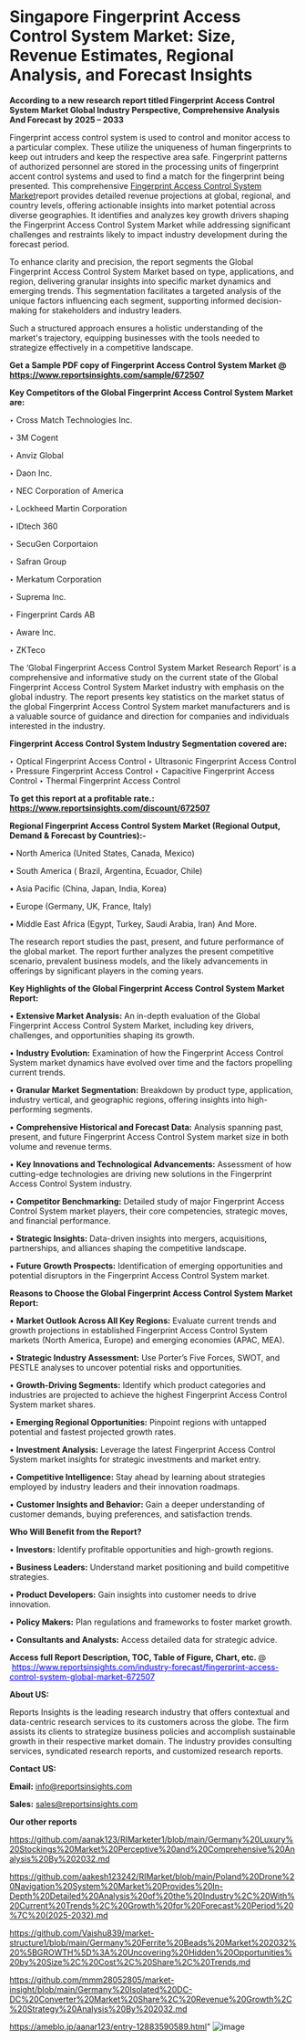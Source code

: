 # Singapore Fingerprint Access Control System Market: Size, Revenue Estimates, Regional Analysis, and Forecast Insights

<strong>According to a new research report titled Fingerprint Access Control System Market Global Industry Perspective, Comprehensive Analysis And Forecast by 2025 – 2033</strong>

Fingerprint access control system is used to control and monitor access to a particular complex. These utilize the uniqueness of human fingerprints to keep out intruders and keep the respective area safe. Fingerprint patterns of authorized personnel are stored in the processing units of fingerprint accent control systems and used to find a match for the fingerprint being presented. This comprehensive <a href=https://www.reportsinsights.com/sample/672507>Fingerprint Access Control System Market</a>report provides detailed revenue projections at global, regional, and country levels, offering actionable insights into market potential across diverse geographies. It identifies and analyzes key growth drivers shaping the Fingerprint Access Control System Market while addressing significant challenges and restraints likely to impact industry development during the forecast period.

To enhance clarity and precision, the report segments the Global Fingerprint Access Control System Market based on type, applications, and region, delivering granular insights into specific market dynamics and emerging trends. This segmentation facilitates a targeted analysis of the unique factors influencing each segment, supporting informed decision-making for stakeholders and industry leaders.

Such a structured approach ensures a holistic understanding of the market's trajectory, equipping businesses with the tools needed to strategize effectively in a competitive landscape.

<strong>Get a Sample PDF copy of Fingerprint Access Control System Market </strong><strong>@<a href=https://www.reportsinsights.com/sample/672507 style=color:#0000ff;> https://www.reportsinsights.com/sample/672507</a></strong></font>

<strong>Key Competitors of the Global Fingerprint Access Control System Market are:</strong>

‣ Cross Match Technologies Inc.

‣ 3M Cogent

‣ Anviz Global

‣ Daon Inc.

‣ NEC Corporation of America

‣ Lockheed Martin Corporation

‣ IDtech 360

‣ SecuGen Corportaion

‣ Safran Group

‣ Merkatum Corporation

‣ Suprema Inc.

‣ Fingerprint Cards AB

‣ Aware Inc.

‣ ZKTeco

The ‘Global Fingerprint Access Control System Market Research Report’ is a comprehensive and informative study on the current state of the Global Fingerprint Access Control System Market industry with emphasis on the global industry. The report presents key statistics on the market status of the global Fingerprint Access Control System market manufacturers and is a valuable source of guidance and direction for companies and individuals interested in the industry.

<strong>Fingerprint Access Control System Industry Segmentation covered are:</strong>

‣ Optical Fingerprint Access Control
‣ Ultrasonic Fingerprint Access Control
‣ Pressure Fingerprint Access Control
‣ Capacitive Fingerprint Access Control
‣ Thermal Fingerprint Access Control

<strong>To get this report at a profitable rate.: <a href=https://www.reportsinsights.com/discount/672507 style=color:#0000ff;>https://www.reportsinsights.com/discount/672507</a></strong></font>

<strong>Regional Fingerprint Access Control System Market (Regional Output, Demand &amp; Forecast by Countries):-</strong>

• North America (United States, Canada, Mexico)

• South America ( Brazil, Argentina, Ecuador, Chile)

• Asia Pacific (China, Japan, India, Korea)

• Europe (Germany, UK, France, Italy)

• Middle East Africa (Egypt, Turkey, Saudi Arabia, Iran) And More.

The research report studies the past, present, and future performance of the global market. The report further analyzes the present competitive scenario, prevalent business models, and the likely advancements in offerings by significant players in the coming years.

<strong>Key Highlights of the Global Fingerprint Access Control System Market Report:</strong>

• <strong>Extensive Market Analysis:</strong> An in-depth evaluation of the Global Fingerprint Access Control System Market, including key drivers, challenges, and opportunities shaping its growth.

• <strong>Industry Evolution:</strong> Examination of how the Fingerprint Access Control System market dynamics have evolved over time and the factors propelling current trends.

• <strong>Granular Market Segmentation:</strong> Breakdown by product type, application, industry vertical, and geographic regions, offering insights into high-performing segments.

• <strong>Comprehensive Historical and Forecast Data:</strong> Analysis spanning past, present, and future Fingerprint Access Control System market size in both volume and revenue terms.

• <strong>Key Innovations and Technological Advancements:</strong> Assessment of how cutting-edge technologies are driving new solutions in the Fingerprint Access Control System industry.

• <strong>Competitor Benchmarking:</strong> Detailed study of major Fingerprint Access Control System market players, their core competencies, strategic moves, and financial performance.

• <strong>Strategic Insights:</strong> Data-driven insights into mergers, acquisitions, partnerships, and alliances shaping the competitive landscape.

• <strong>Future Growth Prospects:</strong> Identification of emerging opportunities and potential disruptors in the Fingerprint Access Control System market.

<strong>Reasons to Choose the Global Fingerprint Access Control System Market Report:</strong>

• <strong>Market Outlook Across All Key Regions:</strong> Evaluate current trends and growth projections in established Fingerprint Access Control System markets (North America, Europe) and emerging economies (APAC, MEA).

• <strong>Strategic Industry Assessment:</strong> Use Porter’s Five Forces, SWOT, and PESTLE analyses to uncover potential risks and opportunities.

• <strong>Growth-Driving Segments:</strong> Identify which product categories and industries are projected to achieve the highest Fingerprint Access Control System market shares.

• <strong>Emerging Regional Opportunities:</strong> Pinpoint regions with untapped potential and fastest projected growth rates.

• <strong>Investment Analysis:</strong> Leverage the latest Fingerprint Access Control System market insights for strategic investments and market entry.

• <strong>Competitive Intelligence:</strong> Stay ahead by learning about strategies employed by industry leaders and their innovation roadmaps.

• <strong>Customer Insights and Behavior:</strong> Gain a deeper understanding of customer demands, buying preferences, and satisfaction trends.

<strong>Who Will Benefit from the Report?</strong>

• <strong>Investors:</strong> Identify profitable opportunities and high-growth regions.

• <strong>Business Leaders:</strong> Understand market positioning and build competitive strategies.

• <strong>Product Developers:</strong> Gain insights into customer needs to drive innovation.

• <strong>Policy Makers:</strong> Plan regulations and frameworks to foster market growth.

• <strong>Consultants and Analysts:</strong> Access detailed data for strategic advice.
</ul>
<strong>Access full Report Description, TOC, Table of Figure, Chart, etc. </strong>@  <a href=https://www.reportsinsights.com/industry-forecast/fingerprint-access-control-system-global-market-672507 style=color:#0000ff;>https://www.reportsinsights.com/industry-forecast/fingerprint-access-control-system-global-market-672507</a></font>

<strong><strong>About US</strong>:</strong>

Reports Insights is the leading research industry that offers contextual and data-centric research services to its customers across the globe. The firm assists its clients to strategize business policies and accomplish sustainable growth in their respective market domain. The industry provides consulting services, syndicated research reports, and customized research reports.

<strong>Contact US:</strong>

<p class=""""><b>Email:</b> <a href=mailto:info@reportsinsights.com>info@reportsinsights.com</a></p>
<p class=""""><b>Sales:</b> <a href=mailto:sales@reportsinsights.com>sales@reportsinsights.com</a></p>

<strong>Our other reports</strong>

<a href=https://github.com/aanak123/RIMarketer1/blob/main/Germany%20Luxury%20Stockings%20Market%20Perceptive%20and%20Comprehensive%20Analysis%20By%202032.md>https://github.com/aanak123/RIMarketer1/blob/main/Germany%20Luxury%20Stockings%20Market%20Perceptive%20and%20Comprehensive%20Analysis%20By%202032.md</a>

<a href=https://github.com/aakesh123242/RIMarket/blob/main/Poland%20Drone%20Navigation%20System%20Market%20Provides%20In-Depth%20Detailed%20Analysis%20of%20the%20Industry%2C%20With%20Current%20Trends%2C%20Growth%20for%20Forecast%20Period%20%7C%20(2025-2032).md>https://github.com/aakesh123242/RIMarket/blob/main/Poland%20Drone%20Navigation%20System%20Market%20Provides%20In-Depth%20Detailed%20Analysis%20of%20the%20Industry%2C%20With%20Current%20Trends%2C%20Growth%20for%20Forecast%20Period%20%7C%20(2025-2032).md</a>

<a href=https://github.com/Vaishu839/market-structure1/blob/main/Germany%20Ferrite%20Beads%20Market%202032%20%5BGROWTH%5D%3A%20Uncovering%20Hidden%20Opportunities%20by%20Size%2C%20Cost%2C%20Share%2C%20Trends.md>https://github.com/Vaishu839/market-structure1/blob/main/Germany%20Ferrite%20Beads%20Market%202032%20%5BGROWTH%5D%3A%20Uncovering%20Hidden%20Opportunities%20by%20Size%2C%20Cost%2C%20Share%2C%20Trends.md</a>

<a href=https://github.com/mmm28052805/market-insight/blob/main/Germany%20Isolated%20DC-DC%20Converter%20Market%20Share%2C%20Revenue%20Growth%2C%20Strategy%20Analysis%20By%202032.md>https://github.com/mmm28052805/market-insight/blob/main/Germany%20Isolated%20DC-DC%20Converter%20Market%20Share%2C%20Revenue%20Growth%2C%20Strategy%20Analysis%20By%202032.md</a>

<a href=https://ameblo.jp/aanar123/entry-12883590589.html>https://ameblo.jp/aanar123/entry-12883590589.html</a>"
![image](https://github.com/user-attachments/assets/67a29edd-dde9-4069-a1c2-0c627d559102)
